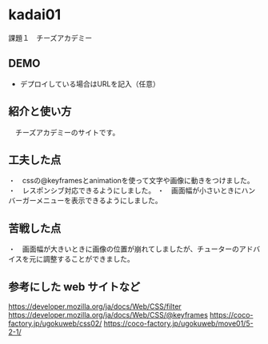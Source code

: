 # kadai01
課題１　チーズアカデミー

## DEMO

  - デプロイしている場合はURLを記入（任意）

## 紹介と使い方

　チーズアカデミーのサイトです。
 

## 工夫した点

・　cssの@keyframesとanimationを使って文字や画像に動きをつけました。
・　レスポンシブ対応できるようにしました。
・　画面幅が小さいときにハンバーガーメニューを表示できるようにしました。

## 苦戦した点

・　画面幅が大きいときに画像の位置が崩れてしましたが、チューターのアドバイスを元に調整することができました。

## 参考にした web サイトなど

https://developer.mozilla.org/ja/docs/Web/CSS/filter
https://developer.mozilla.org/ja/docs/Web/CSS/@keyframes
https://coco-factory.jp/ugokuweb/css02/
https://coco-factory.jp/ugokuweb/move01/5-2-1/
